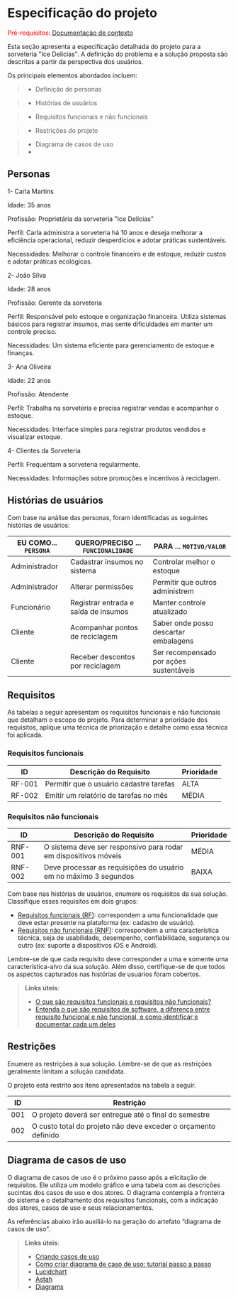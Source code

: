 # Especificação do projeto

<span style="color:red">Pré-requisitos: <a href="01-Contexto.md"> Documentação de contexto</a></span>

Esta seção apresenta a especificação detalhada do projeto para a sorveteria "Ice Delícias". A definição do problema e a solução proposta são descritas a partir da perspectiva dos usuários.

Os principais elementos abordados incluem:

> - Definição de personas

> - Histórias de usuários

> - Requisitos funcionais e não funcionais

> - Restrições do projeto

> - Diagrama de casos de uso
> - 
## Personas

1- Carla Martins

Idade: 35 anos

Profissão: Proprietária da sorveteria "Ice Delícias"

Perfil: Carla administra a sorveteria há 10 anos e deseja melhorar a eficiência operacional, reduzir desperdícios e adotar práticas sustentáveis.

Necessidades: Melhorar o controle financeiro e de estoque, reduzir custos e adotar práticas ecológicas.

2- João Silva

Idade: 28 anos

Profissão: Gerente da sorveteria

Perfil: Responsável pelo estoque e organização financeira. Utiliza sistemas básicos para registrar insumos, mas sente dificuldades em manter um controle preciso.

Necessidades: Um sistema eficiente para gerenciamento de estoque e finanças.

3- Ana Oliveira

Idade: 22 anos

Profissão: Atendente

Perfil: Trabalha na sorveteria e precisa registrar vendas e acompanhar o estoque.

Necessidades: Interface simples para registrar produtos vendidos e visualizar estoque.

4- Clientes da Sorveteria

Perfil: Frequentam a sorveteria regularmente.

Necessidades: Informações sobre promoções e incentivos à reciclagem.
## Histórias de usuários

Com base na análise das personas, foram identificadas as seguintes histórias de usuários:

| EU COMO... `PERSONA`   | QUERO/PRECISO ... `FUNCIONALIDADE`   | PARA ... `MOTIVO/VALOR`                 |
|------------------------|--------------------------------------|-----------------------------------------|
| Administrador          | Cadastrar insumos no sistema         | Controlar melhor o estoque              |
| Administrador          | Alterar permissões                   | Permitir que outros administrem         |
| Funcionário            | Registrar entrada e saída de insumos | Manter controle atualizado              |
| Cliente                | Acompanhar pontos de reciclagem      | Saber onde posso descartar embalagens   |
| Cliente                | Receber descontos por reciclagem     | Ser recompensado por ações sustentáveis |


## Requisitos

As tabelas a seguir apresentam os requisitos funcionais e não funcionais que detalham o escopo do projeto. Para determinar a prioridade dos requisitos, aplique uma técnica de priorização e detalhe como essa técnica foi aplicada.

### Requisitos funcionais

|ID    | Descrição do Requisito  | Prioridade |
|------|-----------------------------------------|----|
|RF-001| Permitir que o usuário cadastre tarefas | ALTA | 
|RF-002| Emitir um relatório de tarefas no mês   | MÉDIA |

### Requisitos não funcionais

|ID     | Descrição do Requisito  |Prioridade |
|-------|-------------------------|----|
|RNF-001| O sistema deve ser responsivo para rodar em dispositivos móveis | MÉDIA | 
|RNF-002| Deve processar as requisições do usuário em no máximo 3 segundos |  BAIXA | 

Com base nas histórias de usuários, enumere os requisitos da sua solução. Classifique esses requisitos em dois grupos:

- [Requisitos funcionais
 (RF)](https://pt.wikipedia.org/wiki/Requisito_funcional):
 correspondem a uma funcionalidade que deve estar presente na
  plataforma (ex: cadastro de usuário).
- [Requisitos não funcionais
  (RNF)](https://pt.wikipedia.org/wiki/Requisito_n%C3%A3o_funcional):
  correspondem a uma característica técnica, seja de usabilidade,
  desempenho, confiabilidade, segurança ou outro (ex: suporte a
  dispositivos iOS e Android).

Lembre-se de que cada requisito deve corresponder a uma e somente uma característica-alvo da sua solução. Além disso, certifique-se de que todos os aspectos capturados nas histórias de usuários foram cobertos.

> **Links úteis**:
> - [O que são requisitos funcionais e requisitos não funcionais?](https://codificar.com.br/requisitos-funcionais-nao-funcionais/)
> - [Entenda o que são requisitos de software, a diferença entre requisito funcional e não funcional, e como identificar e documentar cada um deles](https://analisederequisitos.com.br/requisitos-funcionais-e-requisitos-nao-funcionais-o-que-sao/)

## Restrições

Enumere as restrições à sua solução. Lembre-se de que as restrições geralmente limitam a solução candidata.

O projeto está restrito aos itens apresentados na tabela a seguir.

|ID| Restrição                                             |
|--|-------------------------------------------------------|
|001| O projeto deverá ser entregue até o final do semestre |
|002| O custo total do projeto não deve exceder o orçamento definido       |

## Diagrama de casos de uso

O diagrama de casos de uso é o próximo passo após a elicitação de requisitos. Ele utiliza um modelo gráfico e uma tabela com as descrições sucintas dos casos de uso e dos atores. O diagrama contempla a fronteira do sistema e o detalhamento dos requisitos funcionais, com a indicação dos atores, casos de uso e seus relacionamentos.

As referências abaixo irão auxiliá-lo na geração do artefato “diagrama de casos de uso”.

> **Links úteis**:
> - [Criando casos de uso](https://www.ibm.com/docs/pt-br/engineering-lifecycle-management-suite/design-rhapsody/10.0?topic=cases-creating-use)
> - [Como criar diagrama de caso de uso: tutorial passo a passo](https://gitmind.com/pt/fazer-diagrama-de-caso-uso.html/)
> - [Lucidchart](https://www.lucidchart.com/)
> - [Astah](https://astah.net/)
> - [Diagrams](https://app.diagrams.net/)
